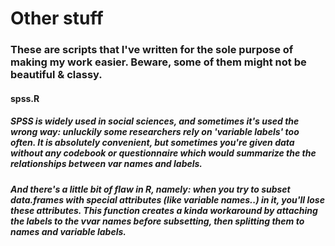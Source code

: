 Other stuff
====
### These are scripts that I've written for the sole purpose of making my work easier. Beware, some of them might not be beautiful & classy.

#### spss.R

##### SPSS is widely used in social sciences, and sometimes it's used the wrong way: unluckily some researchers rely on 'variable labels' too often. It is absolutely convenient, but sometimes you're given data without any codebook or questionnaire which would summarize the the relationships between var names and labels.

##### And there's a little bit of flaw in R, namely: when you try to subset data.frames with special attributes (like variable names..) in it, you'll lose these attributes. This function creates a kinda workaround by attaching the labels to the vvar names before subsetting, then splitting them to names and variable labels.


